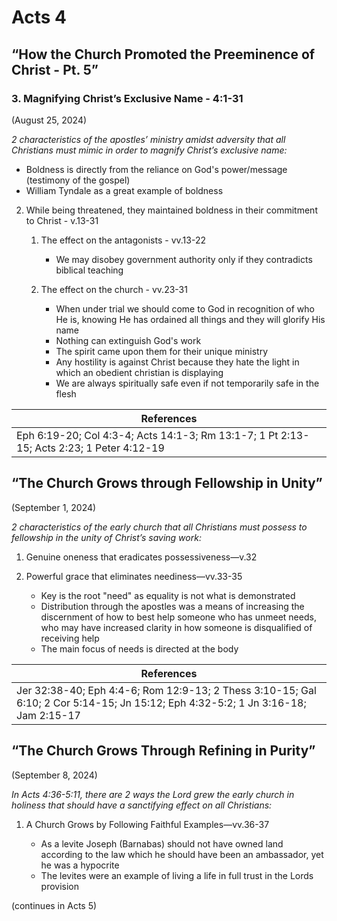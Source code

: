 # Acts 4

## “How the Church Promoted the Preeminence of Christ - Pt. 5”

### 3. Magnifying Christ’s Exclusive Name - 4:1-31

(August 25, 2024)

_2 characteristics of the apostles’ ministry amidst adversity that all Christians must mimic in order to magnify Christ’s exclusive name:_

- Boldness is directly from the reliance on God's power/message (testimony of the gospel)
- William Tyndale as a great example of boldness

2. While being threatened, they maintained boldness in their commitment to Christ - v.13-31

    1. The effect on the antagonists - vv.13-22

        - We may disobey government authority only if they contradicts biblical teaching

    1. The effect on the church - vv.23-31

        - When under trial we should come to God in recognition of who He is, knowing He has ordained all things and they will glorify His name
        - Nothing can extinguish God's work
        - The spirit came upon them for their unique ministry
        - Any hostility is against Christ because they hate the light in which an obedient christian is displaying
        - We are always spiritually safe even if not temporarily safe in the flesh

|References|
|-|
|Eph 6:19-20; Col 4:3-4; Acts 14:1-3; Rm 13:1-7; 1 Pt 2:13-15; Acts 2:23; 1 Peter 4:12-19|

## “The Church Grows through Fellowship in Unity”

(September 1, 2024)

_2 characteristics of the early church that all Christians must possess to fellowship in the unity of Christ’s saving work:_

1. Genuine oneness that eradicates possessiveness—v.32

1. Powerful grace that eliminates neediness—vv.33-35

    - Key is the root "need" as equality is not what is demonstrated
    - Distribution through the apostles was a means of increasing the discernment of how to best help someone who has unmeet needs, who may have increased clarity in how someone is disqualified of receiving help
    - The main focus of needs is directed at the body

|References|
|-|
|Jer 32:38-40; Eph 4:4-6; Rom 12:9-13; 2 Thess 3:10-15; Gal 6:10; 2 Cor 5:14-15; Jn 15:12; Eph 4:32-5:2; 1 Jn 3:16-18; Jam 2:15-17|

## “The Church Grows Through Refining in Purity”

(September 8, 2024)

_In Acts 4:36-5:11, there are 2 ways the Lord grew the early church in holiness that should have a sanctifying effect on all Christians:_

1. A Church Grows by Following Faithful Examples—vv.36-37

    - As a levite Joseph (Barnabas) should not have owned land according to the law which he should have been an ambassador, yet he was a hypocrite
    - The levites were an example of living a life in full trust in the Lords provision

(continues in Acts 5)